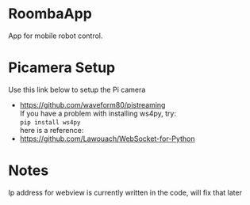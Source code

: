 # RoombaApp
App for mobile robot control. 
# Picamera Setup
Use this link below to setup the Pi camera
- https://github.com/waveform80/pistreaming  
If you have a problem with installing ws4py, try:  
`pip install ws4py`  
here is a reference:  
- https://github.com/Lawouach/WebSocket-for-Python
# Notes
Ip address for webview is currently written in the code, will fix that later
